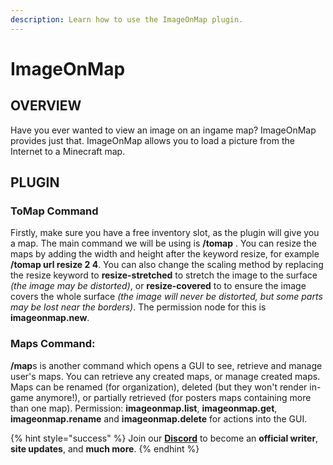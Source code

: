 ```yaml
---
description: Learn how to use the ImageOnMap plugin.
---
```


# ImageOnMap

## OVERVIEW

Have you ever wanted to view an image on an ingame map? ImageOnMap provides just that. ImageOnMap allows you to load a picture from the Internet to a Minecraft map.

## PLUGIN

### ToMap Command

Firstly, make sure you have a free inventory slot, as the plugin will give you a map. The main command we will be using is **/tomap** . You can resize the maps by adding the width and height after the keyword resize, for example **/tomap url resize 2 4**. You can also change the scaling method by replacing the resize keyword to **resize-stretched** to stretch the image to the surface _\(the image may be distorted\)_, or **resize-covered** to to ensure the image covers the whole surface _\(the image will never be distorted, but some parts may be lost near the borders\)_. The permission node for this is **imageonmap.new**.

### Maps Command:

**/map**s is another command which opens a GUI to see, retrieve and manage user's maps. You can retrieve any created maps, or manage created maps. Maps can be renamed \(for organization\), deleted \(but they won't render in-game anymore!\), or partially retrieved \(for posters maps containing more than one map\). Permission: **imageonmap.list**, **imageonmap.get**, **imageonmap.rename** and **imageonmap.delete** for actions into the GUI.

{% hint style="success" %}
Join our [**Discord**](https://discord.gg/TYhH5bK) to become an **official writer**, **site updates**, and **much more**.
{% endhint %}

